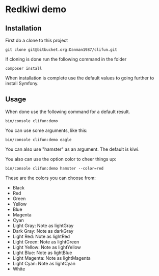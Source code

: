 # Redkiwi demo
 
## Installation
  First do a clone to this project
  
  ```
  git clone git@bitbucket.org:Danman1987/clifun.git
  ```
  
  If cloning is done run the following command in the folder
  
  ```
  composer install
  ```
  
  When installation is complete use the default values to going further to install Symfony.
  
## Usage
  
  When done use the following command for a default result.
  
  ```
  bin/console clifun:demo
  ```
  
  You can use some arguments, like this:
  
  ```
  bin/console clifun:demo eagle
  ```
  
  You can also use "hamster" as an argument. The default is kiwi.
  
  You also can use the option color to cheer things up:
  
  ```
  bin/console clifun:demo hamster --color=red
  ```
  
  These are the colors you can choose from:
  
 - Black
 - Red
 - Green
 - Yellow
 - Blue
 - Magenta
 - Cyan
 - Light Gray: Note as lightGray
 - Dark Gray: Note as darkGray
 - Light Red: Note as lightRed
 - Light Green: Note as lightGreen
 - Light Yellow: Note as lightYellow
 - Light Blue: Note as lightBlue
 - Light Magenta: Note as lightMagenta
 - Light Cyan: Note as lightCyan
 - White